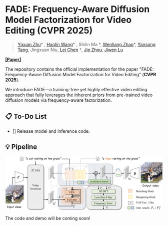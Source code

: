 # FADE: Frequency-Aware Diffusion Model Factorization for Video Editing (CVPR 2025)

> [Yixuan Zhu](https://eternalevan.github.io/)\* , [Haolin Wang](https://howlin-wang.github.io/)\* , Shilin Ma \*, [Wenliang Zhao](https://wl-zhao.github.io/)\*, [Yansong Tang](https://andytang15.github.io/), Jingxuan Niu, [Lei Chen](https://andytang15.github.io/) $\dagger$, [Jie Zhou](https://scholar.google.com/citations?user=6a79aPwAAAAJ&hl=en&authuser=1), [Jiwen Lu](http://ivg.au.tsinghua.edu.cn/Jiwen_Lu/)

[**[Paper]**](https://arxiv.org/pdf/2506.05934)

The repository contains the official implementation for the paper "FADE: Frequency-Aware Diffusion Model Factorization for Video Editing" (**CVPR 2025**).

We introduce FADE—a training-free yet highly effective video editing approach that fully leverages the inherent priors from pre-trained video diffusion models via frequency-aware factorization.

## 📋 To-Do List

* [] Release model and inference code.


## 💡 Pipeline

![](./assets/pipeline.png)

The code and demo will be coming soon!
